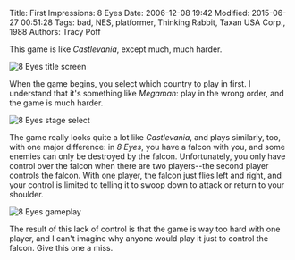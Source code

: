 Title: First Impressions: 8 Eyes
Date: 2006-12-08 19:42
Modified: 2015-06-27 00:51:28
Tags: bad, NES, platformer, Thinking Rabbit, Taxan USA Corp., 1988
Authors: Tracy Poff

This game is like *Castlevania*, except much, much harder.

![8 Eyes title screen]({filename}images/8-Eyes_02.png)

When the game begins, you select which country to play in first. I understand that it's something like *Megaman*: play in the wrong order, and the game is much harder.

![8 Eyes stage select]({filename}images/8-Eyes_03.png)

The game really looks quite a lot like *Castlevania*, and plays similarly, too, with one major difference: in *8 Eyes*, you have a falcon with you, and some enemies can only be destroyed by the falcon. Unfortunately, you only have control over the falcon when there are two players--the second player controls the falcon. With one player, the falcon just flies left and right, and your control is limited to telling it to swoop down to attack or return to your shoulder.

![8 Eyes gameplay]({filename}images/8-Eyes_07.png)

The result of this lack of control is that the game is way too hard with one player, and I can't imagine why anyone would play it just to control the falcon. Give this one a miss.
